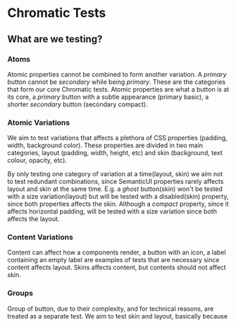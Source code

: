 # Chromatic Tests

## What are we testing?

### Atoms

Atomic properties cannot be combined to form another variation. A _primary_ button cannot be _secondary_ while being _primary_. These are the categories that form our core Chromatic tests. Atomic properties are what a button is at its core, a *primary* button with a subtle appearance (primary basic), a shorter *secondary* button (secondary compact).

### Atomic Variations

We aim to test variations that affects a plethora of CSS properties (padding, width, background color). These properties are divided in two main categories, layout (padding, width, height, etc) and skin (background, text colour, opacity, etc).

By only testing one category of variation at a time(layout, skin) we aim not to test redundant combinations, since SemanticUI properties rarely affects layout and skin at the same time. E.g. a _ghost_ button(skin) won't be tested with a size variation(layout) but will be tested with a disabled(skin) property, since both properties affects the skin. Although a _compact_ property, since it affects horizontal padding, will be tested with a size variation since both affects the layout.

### Content Variations

Content can affect how a components render, a button with an icon, a label containing an empty label are examples of tests that are necessary since content affects layout. Skins affects content, but contents should not affect skin.

### Groups

Group of button, due to their complexity, and for technical reasons, are treated as a separate test. We aim to test skin and layout, basically because 

